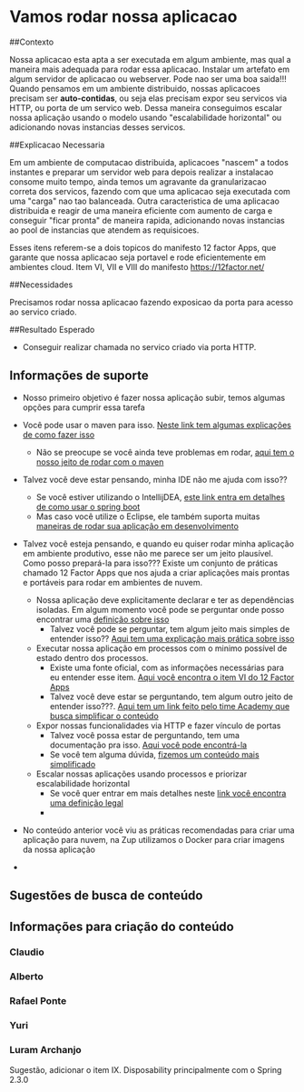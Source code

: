 # Vamos rodar nossa aplicacao

##Contexto

Nossa aplicacao esta apta a ser executada em algum ambiente, mas qual a maneira mais adequada para rodar essa aplicacao. Instalar um artefato em algum servidor de aplicacao ou webserver. Pode nao ser uma boa saida!!!
Quando pensamos em um ambiente distribuido, nossas aplicacoes precisam ser **auto-contidas**, ou seja elas precisam expor seu servicos via HTTP, ou porta de um servico web.
Dessa maneira conseguimos escalar nossa aplicação usando o modelo usando "escalabilidade horizontal" ou adicionando novas instancias desses servicos.

##Explicacao Necessaria

Em um ambiente de computacao distribuida, aplicacoes "nascem" a todos instantes e preparar um servidor web para depois realizar a instalacao consome muito tempo, ainda temos um agravante da granularizacao correta dos servicos, fazendo com que uma aplicacao seja executada com uma "carga" nao tao balanceada.
Outra caracteristica de uma aplicacao distribuida e reagir de uma maneira eficiente com aumento de carga e conseguir "ficar pronta" de maneira rapida, adicionando novas instancias ao pool de instancias que atendem as requisicoes.

Esses itens referem-se a dois topicos do manifesto 12 factor Apps, que garante que nossa aplicacao seja portavel e rode eficientemente em ambientes cloud. Item VI, VII e VIII do manifesto
https://12factor.net/


##Necessidades

Precisamos rodar nossa aplicacao fazendo exposicao da porta para acesso ao servico criado.


##Resultado Esperado
- Conseguir realizar chamada no servico criado via porta HTTP.

## Informações de suporte

* Nosso primeiro objetivo é fazer nossa aplicação subir, temos algumas opções para cumprir essa tarefa
 * Você pode usar o maven para isso. [Neste link tem algumas explicações de como fazer isso](https://docs.spring.io/spring-boot/docs/current/maven-plugin/reference/html/#run)
   * Não se preocupe se você ainda teve problemas em rodar, [aqui tem o nosso jeito de rodar com o maven](../informacao_suporte/maven-spring.boot-run.md) 
 * Talvez você deve estar pensando, minha IDE não me ajuda com isso??
   * Se você estiver utilizando o IntellijDEA, [este link entra em detalhes de como usar o spring boot](https://www.jetbrains.com/help/idea/spring-boot.html)
   * Mas caso você utilize o Eclipse, ele também suporta muitas [maneiras de rodar sua aplicação em desenvolvimento](https://www.eclipse.org/community/eclipse_newsletter/2018/february/springboot.php)  
   
* Talvez você esteja pensando, e quando eu quiser rodar minha aplicação em ambiente produtivo, esse não me parece ser um jeito plausível. Como posso prepará-la 
para isso??? Existe um conjunto de práticas chamado 12 Factor Apps que nos ajuda a criar aplicações mais prontas e portáveis para rodar em ambientes de nuvem.
  * Nossa aplicação deve explicitamente declarar e ter as dependências isoladas. Em algum momento você pode se perguntar onde posso encontrar uma [definição sobre isso](https://12factor.net/pt_br/dependencies)  
    * Talvez você pode se perguntar, tem algum jeito mais simples de entender isso?? [Aqui tem uma explicação mais prática sobre isso](../informacao_procedural/twelve-factor-dependencies.md)  
  * Executar nossa aplicação em processos com o minimo possível de estado dentro dos processos.
    * Existe uma fonte oficial, com as informações necessárias para eu entender esse item. [Aqui você encontra o item VI do 12 Factor Apps](https://12factor.net/processes)
    * Talvez você deve estar se perguntando, tem algum outro jeito de entender isso???. [Aqui tem um link feito pelo time Academy que busca simplificar o conteúdo](../informacao_procedural/twelve-factor-processes.md) 
  * Expor nossas funcionalidades via HTTP e fazer vínculo de portas
    * Talvez você possa estar de perguntando, tem uma documentação pra isso. [Aqui você pode encontrá-la](https://12factor.net/port-binding)
    * Se você tem alguma dúvida, [fizemos um conteúdo mais simplificado](../informacao_procedural/twelve-port-binding.md)
  * Escalar nossas aplicações usando processos e priorizar escalabilidade horizontal
    * Se você quer entrar em mais detalhes neste [link você encontra uma definição legal](https://12factor.net/concurrency)
    * 
* No conteúdo anterior você viu as práticas recomendadas para criar uma aplicação para nuvem, na Zup utilizamos o Docker para criar imagens da nossa aplicação
 *         
      



## Sugestões de busca de conteúdo

## Informações para criação do conteúdo

### Claudio

### Alberto

### Rafael Ponte

### Yuri

### Luram Archanjo

Sugestão, adicionar o item IX. Disposability principalmente com o Spring 2.3.0

